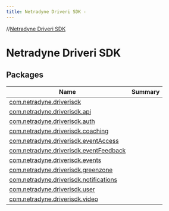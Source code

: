 ```yaml
---
title: Netradyne Driveri SDK -
---
```

//[Netradyne Driveri SDK](index.md)



# Netradyne Driveri SDK  


## Packages  
  
|  Name|  Summary| 
|---|---|
| <a name="com.netradyne.driverisdk////PointingToDeclaration/"></a>[com.netradyne.driverisdk](com.netradyne.driverisdk/index.md) | 
| <a name="com.netradyne.driverisdk.api////PointingToDeclaration/"></a>[com.netradyne.driverisdk.api](com.netradyne.driverisdk.api/index.md) | 
| <a name="com.netradyne.driverisdk.auth////PointingToDeclaration/"></a>[com.netradyne.driverisdk.auth](com.netradyne.driverisdk.auth/index.md) | 
| <a name="com.netradyne.driverisdk.coaching////PointingToDeclaration/"></a>[com.netradyne.driverisdk.coaching](com.netradyne.driverisdk.coaching/index.md) | 
| <a name="com.netradyne.driverisdk.eventAccess////PointingToDeclaration/"></a>[com.netradyne.driverisdk.eventAccess](com.netradyne.driverisdk.eventAccess/index.md) | 
| <a name="com.netradyne.driverisdk.eventFeedback////PointingToDeclaration/"></a>[com.netradyne.driverisdk.eventFeedback](com.netradyne.driverisdk.eventFeedback/index.md) | 
| <a name="com.netradyne.driverisdk.events////PointingToDeclaration/"></a>[com.netradyne.driverisdk.events](com.netradyne.driverisdk.events/index.md) | 
| <a name="com.netradyne.driverisdk.greenzone////PointingToDeclaration/"></a>[com.netradyne.driverisdk.greenzone](com.netradyne.driverisdk.greenzone/index.md) | 
| <a name="com.netradyne.driverisdk.notifications////PointingToDeclaration/"></a>[com.netradyne.driverisdk.notifications](com.netradyne.driverisdk.notifications/index.md) | 
| <a name="com.netradyne.driverisdk.user////PointingToDeclaration/"></a>[com.netradyne.driverisdk.user](com.netradyne.driverisdk.user/index.md) | 
| <a name="com.netradyne.driverisdk.video////PointingToDeclaration/"></a>[com.netradyne.driverisdk.video](com.netradyne.driverisdk.video/index.md) | 

